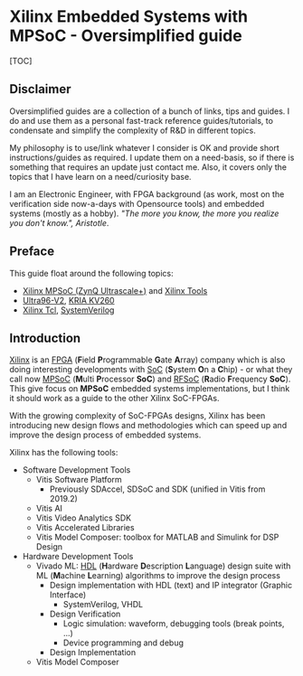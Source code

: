 # Xilinx Embedded Systems with MPSoC - Oversimplified guide

[TOC]

## Disclaimer

Oversimplified guides are a collection of a bunch of links, tips and guides. I do and use them as a personal fast-track reference guides/tutorials, to condensate and simplify the complexity of R&D in different topics.

My philosophy is to use/link whatever I consider is OK and provide short instructions/guides as required. I update them on a need-basis, so if there is something that requires an update just contact me. Also, it covers only the topics that I have learn on a need/curiosity base.

I am an Electronic Engineer, with FPGA background (as work, most on the verification side now-a-days with Opensource tools) and embedded systems (mostly as a hobby). *"The more you know, the more you realize you don't know.", Aristotle*.

## Preface

This guide float around the following topics:

- [Xilinx MPSoC (ZynQ Ultrascale+)](https://www.xilinx.com/products/silicon-devices/soc/zynq-ultrascale-mpsoc.html) and [Xilinx Tools](https://www.xilinx.com/products/design-tools.html)
- [Ultra96-V2](https://www.avnet.com/wps/portal/us/products/new-product-introductions/npi/aes-ultra96-v2/), [KRIA KV260](https://www.xilinx.com/products/som/kria/kv260-vision-starter-kit.html)
- [Xilinx Tcl](https://www.xilinx.com/content/dam/xilinx/support/documentation/sw_manuals/xilinx2021_2/ug835-vivado-tcl-commands.pdf), [SystemVerilog](https://www.chipverify.com/systemverilog/systemverilog-tutorial)

## Introduction

[Xilinx](https://www.xilinx.com/) is an [FPGA](https://en.wikipedia.org/wiki/Field-programmable_gate_array) (**F**ield **P**rogrammable **G**ate **A**rray) company which is also doing interesting developments with [SoC](https://en.wikipedia.org/wiki/System_on_a_chip) (**S**ystem **O**n a **C**hip) - or what they call now [MPSoC](https://www.xilinx.com/products/silicon-devices/soc/zynq-ultrascale-mpsoc.html) (**M**ulti **P**rocessor **SoC**) and [RFSoC](RFSoC) (**R**adio **F**requency **SoC**). This give focus on **MPSoC** embedded systems implementations, but I think it should work as a guide to the other Xilinx SoC-FPGAs.

With the growing complexity of SoC-FPGAs designs, Xilinx has been introducing new design flows and methodologies which can speed up and improve the design process of embedded systems.

Xilinx has the following tools:

- Software Development Tools
  - Vitis Software Platform
    - Previously SDAccel, SDSoC and SDK (unified in Vitis from 2019.2)
  - Vitis AI
  - Vitis Video Analytics SDK
  - Vitis Accelerated Libraries
  - Vitis Model Composer: toolbox for MATLAB and Simulink for DSP Design
- Hardware Development Tools
  - Vivado ML: [HDL](https://en.wikipedia.org/wiki/Hardware_description_language) (**H**ardware **D**escription **L**anguage) design suite with ML (**M**achine **L**earning) algorithms to improve the design process
    - Design implementation with HDL (text) and IP integrator (Graphic Interface)
      - SystemVerilog, VHDL
    - Design Verification
      - Logic simulation: waveform, debugging tools (break points, ...)
      - Device programming and debug 
    - Design Implementation
  - Vitis Model Composer